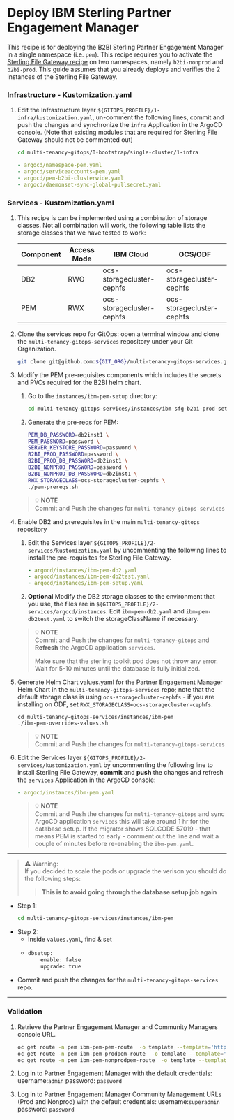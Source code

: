 # Deploy IBM Sterling Partner Engagement Manager

This recipe is for deploying the B2BI Sterling Partner Engagement Manager in a single namespace (i.e. `pem`). This recipe requires you to activate the [Sterling File Gateway recipe](sfg-recipe.md) on two namespaces, namely `b2bi-nonprod` and `b2bi-prod`. 
This guide assumes that you already deploys and verifies the 2 instances of the Sterling File Gateway.

### Infrastructure - Kustomization.yaml
1. Edit the Infrastructure layer `${GITOPS_PROFILE}/1-infra/kustomization.yaml`, un-comment the following lines, commit and push the changes and synchronize the `infra` Application in the ArgoCD console. (Note that existing modules that are required for Sterling File Gateway should not be commented out)

    ```bash        
    cd multi-tenancy-gitops/0-bootstrap/single-cluster/1-infra
    ```

    ```yaml
    - argocd/namespace-pem.yaml
    - argocd/serviceaccounts-pem.yaml
    - argocd/pem-b2bi-clusterwide.yaml
    - argocd/daemonset-sync-global-pullsecret.yaml

    ```

### Services - Kustomization.yaml

1. This recipe is can be implemented using a combination of storage classes. Not all combination will work, the following table lists the storage classes that we have tested to work:

    | Component | Access Mode | IBM Cloud | OCS/ODF |
    | --- | --- | --- | --- |
    | DB2 | RWO | ocs-storagecluster-cephfs | ocs-storagecluster-cephfs |
    | PEM | RWX | ocs-storagecluster-cephfs | ocs-storagecluster-cephfs |

1. Clone the services repo for GitOps: open a terminal window and clone the `multi-tenancy-gitops-services` repository under your Git Organization.
        
    ```bash
    git clone git@github.com:${GIT_ORG}/multi-tenancy-gitops-services.git
    ```

2. Modify the PEM pre-requisites components which includes the secrets and PVCs required for the B2BI helm chart.

    1. Go to the `instances/ibm-pem-setup` directory:

        ```bash
        cd multi-tenancy-gitops-services/instances/ibm-sfg-b2bi-prod-setup
        ```

    1. Generate the pre-reqs for PEM: 
        ```bash
        PEM_DB_PASSWORD=db2inst1 \
        PEM_PASSWORD=password \
        SERVER_KEYSTORE_PASSWORD=password \
        B2BI_PROD_PASSWORD=password \
        B2BI_PROD_DB_PASSWORD=db2inst1 \
        B2BI_NONPROD_PASSWORD=password \
        B2BI_NONPROD_DB_PASSWORD=db2inst1 \
        RWX_STORAGECLASS=ocs-storagecluster-cephfs \
        ./pem-prereqs.sh
        ```

    >  💡 **NOTE**  
    > Commit and Push the changes for `multi-tenancy-gitops-services` 

1. Enable DB2 and prerequisites in the main `multi-tenancy-gitops` repository

    1. Edit the Services layer `${GITOPS_PROFILE}/2-services/kustomization.yaml` by uncommenting the following lines to install the pre-requisites for Sterling File Gateway.
        ```yaml
        - argocd/instances/ibm-pem-db2.yaml
        - argocd/instances/ibm-pem-db2test.yaml
        - argocd/instances/ibm-pem-setup.yaml
        ```

    1. **Optional** Modify the DB2 storage classes to the environment that you use, the files are in `${GITOPS_PROFILE}/2-services/argocd/instances`. Edit `ibm-pem-db2.yaml` and `ibm-pem-db2test.yaml` to switch the storageClassName if necessary.


    >  💡 **NOTE**  
    > Commit and Push the changes for `multi-tenancy-gitops` and
    > **Refresh**  the ArgoCD application `services`.
    >
    > Make sure that the sterling toolkit pod does not throw any error.
    > Wait for 5-10 minutes until the database is fully initialized. 
   
1. Generate Helm Chart values.yaml for the Partner Engagement Manager Helm Chart in the `multi-tenancy-gitops-services` repo; note that the default storage class is using `ocs-storagecluster-cephfs` - if you are installing on ODF, set `RWX_STORAGECLASS=ocs-storagecluster-cephfs`.

    ```
    cd multi-tenancy-gitops-services/instances/ibm-pem
    ./ibm-pem-overrides-values.sh
    ```

    >  💡 **NOTE**  
    > Commit and Push the changes for `multi-tenancy-gitops-services` 

1. Edit the Services layer `${GITOPS_PROFILE}/2-services/kustomization.yaml` by uncommenting the following line to install Sterling File Gateway, **commit** and **push** the changes and refresh the `services` Application in the ArgoCD console:

    ```yaml
    - argocd/instances/ibm-pem.yaml
    ```

    >  💡 **NOTE**  
    > Commit and Push the changes for `multi-tenancy-gitops` and
    > sync ArgoCD application `services` this will take around 1 hr for the database setup.
    > If the migrator shows SQLCODE 57019 - that means PEM is started to early - comment out the line and wait a couple of minutes before re-enabling the `ibm-pem.yaml`.

---

> **⚠️** Warning:  
> If you decided to scale the pods or upgrade the verison you should do the following steps:
>> **This is to avoid going through the database setup job again**

- Step 1:
    ```bash
    cd multi-tenancy-gitops-services/instances/ibm-pem
    ```
- Step 2:
  - Inside `values.yaml`, find & set 
  - ```bash
    dbsetup:
        enable: false
        upgrade: true
    ```
- Commit and push the changes for the `multi-tenancy-gitops-services` repo.
---

### Validation

1.  Retrieve the Partner Engagement Manager and Community Managers console URL.

    ```bash
    oc get route -n pem ibm-pem-pem-route  -o template --template='https://{{.spec.host}}'
    oc get route -n pem ibm-pem-prodpem-route  -o template --template='https://{{.spec.host}}'
    oc get route -n pem ibm-pem-nonprodpem-route  -o template --template='https://{{.spec.host}}'
    ```

2. Log in to Partner Engagement Manager with the default credentials:  username:`admin` password: `password` 

2. Log in to Partner Engagement Manager Community Management URLs (Prod and Nonprod) with the default credentials:  username:`superadmin` password: `password` 

